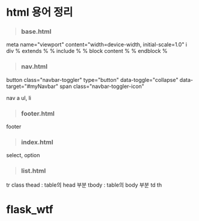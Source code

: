 # html 용어 정리

> <h3>base.html

meta name="viewport" content="width=device-width, initial-scale=1.0"
i
div
% extends %
% include %
% block content %
% endblock %

> <h3>nav.html

button class="navbar-toggler" type="button" data-toggle="collapse" data-target="#myNavbar"
span class="navbar-toggler-icon"

nav
a
ul, li

> <h3>footer.html

footer

> <h3>index.html

select, option

> <h3>list.html

tr
class
thead : table의 head 부분
tbody : table의 body 부분
td
th

# flask_wtf
